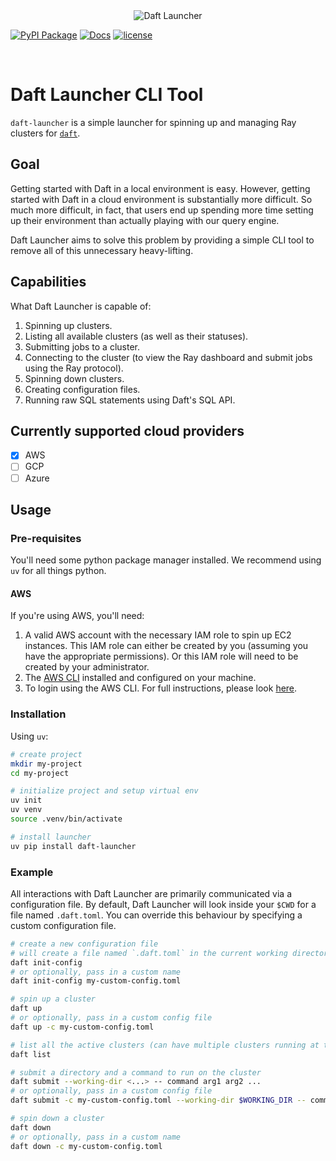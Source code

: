<div align="center">
  <img src="https://emojis.wiki/thumbs/emojis/rocket.webp" alt="Daft Launcher">
</div>

[![PyPI Package](https://github.com/Eventual-Inc/daft-launcher/actions/workflows/publish-to-pypi.yaml/badge.svg)](https://github.com/Eventual-Inc/daft-launcher/actions/workflows/publish-to-pypi.yaml)
[![Docs](https://github.com/Eventual-Inc/daft-launcher/actions/workflows/deploy-mdbook.yaml/badge.svg)](https://github.com/Eventual-Inc/daft-launcher/actions/workflows/deploy-mdbook.yaml)
[![license](https://img.shields.io/badge/license-MIT-blue.svg)](./LICENSE-MIT)

<br/>

# Daft Launcher CLI Tool

`daft-launcher` is a simple launcher for spinning up and managing Ray clusters for [`daft`](https://github.com/Eventual-Inc/Daft).

## Goal

Getting started with Daft in a local environment is easy.
However, getting started with Daft in a cloud environment is substantially more difficult.
So much more difficult, in fact, that users end up spending more time setting up their environment than actually playing with our query engine.

Daft Launcher aims to solve this problem by providing a simple CLI tool to remove all of this unnecessary heavy-lifting.

## Capabilities

What Daft Launcher is capable of:
1. Spinning up clusters.
2. Listing all available clusters (as well as their statuses).
3. Submitting jobs to a cluster.
4. Connecting to the cluster (to view the Ray dashboard and submit jobs using the Ray protocol).
5. Spinning down clusters.
6. Creating configuration files.
7. Running raw SQL statements using Daft's SQL API.

## Currently supported cloud providers

- [x] AWS
- [ ] GCP
- [ ] Azure

## Usage

### Pre-requisites

You'll need some python package manager installed.
We recommend using `uv` for all things python.

#### AWS

If you're using AWS, you'll need:
1. A valid AWS account with the necessary IAM role to spin up EC2 instances.
  This IAM role can either be created by you (assuming you have the appropriate permissions).
  Or this IAM role will need to be created by your administrator.
2. The [AWS CLI](https://aws.amazon.com/cli/) installed and configured on your machine.
3. To login using the AWS CLI.
  For full instructions, please look [here](https://google.com).

### Installation

Using `uv`:

```bash
# create project
mkdir my-project
cd my-project

# initialize project and setup virtual env
uv init
uv venv
source .venv/bin/activate

# install launcher
uv pip install daft-launcher
```

### Example

All interactions with Daft Launcher are primarily communicated via a configuration file.
By default, Daft Launcher will look inside your `$CWD` for a file named `.daft.toml`.
You can override this behaviour by specifying a custom configuration file.

```bash
# create a new configuration file
# will create a file named `.daft.toml` in the current working directory
daft init-config
# or optionally, pass in a custom name
daft init-config my-custom-config.toml

# spin up a cluster
daft up
# or optionally, pass in a custom config file
daft up -c my-custom-config.toml

# list all the active clusters (can have multiple clusters running at the same time)
daft list

# submit a directory and a command to run on the cluster
daft submit --working-dir <...> -- command arg1 arg2 ...
# or optionally, pass in a custom config file
daft submit -c my-custom-config.toml --working-dir $WORKING_DIR -- command arg1 arg2 ...

# spin down a cluster
daft down
# or optionally, pass in a custom name
daft down -c my-custom-config.toml
```
